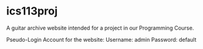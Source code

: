 # ics113proj
A guitar archive website intended for a project in our Programming Course. 

Pseudo-Login Account for the website:
Username: admin
Password: default

